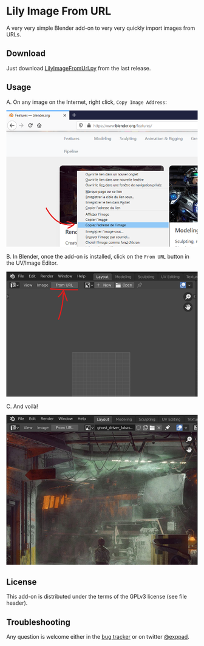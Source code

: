 Lily Image From URL
===================

A very very simple Blender add-on to very very quickly import images from URLs.

Download
--------

Just download [LilyImageFromUrl.py]() from the last release.

Usage
-----

A. On any image on the Internet, right click, `Copy Image Address`:

![Copy Image URL](doc/copy-url.png)

B. In Blender, once the add-on is installed, click on the `From URL` button in the UV/Image Editor.

![From URL button](doc/button.png)

C. And voilà!

![Imported image](doc/result.png)

License
-------

This add-on is distributed under the terms of the GPLv3 license (see file header).

Troubleshooting
---------------

Any question is welcome either in the [bug tracker](https://github.com/eliemichel/LilyImageFromURL/issues) or on twitter [@exppad](https://twitter.com/exppad).

